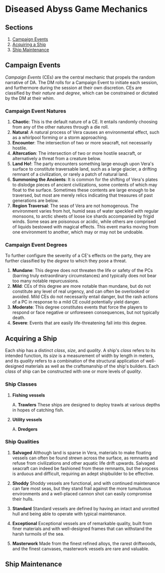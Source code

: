 # Diseased Abyss Game Mechanics <a name="mechanics"></a>

## Sections 
1. [Campaign Events](#campaignevents)
2. [Acquiring a Ship](#acquiringaship)
3. [Ship Maintenance](#shipmaintenance)

## Campaign Events <a name="campaignevents"></a>
*Campaign Events* (CEs) are the central mechanic that propels the random narrative of DA. The DM rolls for a Campaign Event to initiate each session, and furthermore during the session at their own discretion. CEs are classified by their *nature* and *degree*, which can be constrained or dictated by the DM at their whim.

### Campaign Event Natures
1. **Chaotic**: This is the default nature of a CE. It entails randomly choosing from any of the other natures through a die roll.
2. **Natural**: A natural process of Vera causes an environmental effect, such as a whirlpool forming or a storm approaching.
3. **Encounter**: The intersection of two or more seacraft, not necessarily hostile.
4. **Altercation**: The intersection of two or more hostile seacraft, or alternatively a threat from a creature below.
5. **Land Ho!**: The party encounters something large enough upon Vera's surface to constitute traversable land, such as a large glacier, a drifting remnant of a civilization, or rarely a patch of natural land.
6. **Summoning the Ancients**: It is common for the shifting of Vera's plates to dislodge pieces of ancient civilizations, some contents of which may float to the surface. Sometimes these contents are large enough to be traversed, but most are merely relics indicating that treasures of past generations are below.
7. **Region Traversal**: The seas of Vera are not homogenous. The environment varies from hot, humid seas of water speckled with regular monsoons, to arctic sheets of loose ice shards accompanied by frigid winds. Some seas are poisonous or acidic, while others are comprised of liquids bestowed with magical effects. This event marks moving from one environment to another, which may or may not be undoable.

### Campaign Event Degrees
To further configure the severity of a CE's effects on the party, they are further classified by the *degree* to which they pose a threat.

1. **Mundane**: This degree does not threaten the life or safety of the PCs (barring truly extraordinary circumstances) and typically does not bear too many notable repurcussions.
2. **Mild**: CEs of this degree are more notable than mundane, but do not constitute any level of real urgency, and can often be overlooked or avoided. Mild CEs do not necessarily entail danger, but the rash actions of a PC in response to a mild CE could potentially yield danger.
3. **Moderate**: This degree constitutes events that force the players to respond or face negative or unforeseen consequences, but not typically death.
4. **Severe**: Events that are easily life-threatening fall into this degree.

## Acquiring a Ship <a name="acquiringaship"></a>
Each ship has a distinct *class*, *size*, and *quality*. A ship's *class* refers to its intended function, its *size* is a measurement of width by length in meters, and its *quality* refers to a combination of the structural application of well-designed materials as well as the craftsmanship of the ship's builders. Each *class* of ship can be constructed with one or more levels of *quality*.

### Ship Classes
1. **Fishing vessels**

    A. **Trawlers**
    These ships are designed to deploy trawls at various depths in hopes of catching fish.

2. **Utility vessels**

    A. **Dredgers**

### Ship Qualities

1. **Salvaged**
Although land is sparse in Vera, materials to make floating vessels can often be found strewn across the surface, as remnants and refuse from civilizations and other aquatic life drift upwards. Salvaged seacraft can indeed be fashioned from these remnants, but the process is arduous and difficult, requiring an adept shipbuilder to be effective. 

2. **Shoddy**
Shoddy vessels are functional, and with continued maintenance can fare most seas, but they stand frail against the more tumultuous environments and a well-placed cannon shot can easily compromise their hulls.

3. **Standard**
Standard vessels are defined by having an intact and unrotted hull and being able to operate with typical maintenance.

4. **Exceptional**
Exceptional vessels are of remarkable quality, built from finer materials and with well-designed frames that can withstand the harsh turmoils of the sea.

5. **Masterwork**
Made from the finest refined alloys, the rarest driftwoods, and the finest canvases, masterwork vessels are rare and valuable.

## Ship Maintenance <a name="shipmaintenance"></a>

